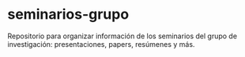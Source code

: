 # seminarios-grupo
Repositorio para organizar información de los seminarios del grupo de investigación: presentaciones, papers, resúmenes y más.
